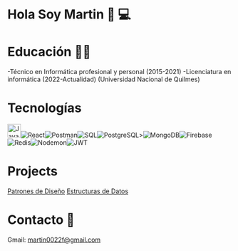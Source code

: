 # Hola Soy Martin 👋 💻

# Educación 👨‍🏫
-Técnico en Informática profesional y personal (2015-2021)
-Licenciatura en informática (2022-Actualidad)
(Universidad Nacional de Quilmes)

# Tecnologías
<img src="https://cdn.jsdelivr.net/gh/devicons/devicon/icons/javascript/javascript-original.svg" alt="JavaScript" width="30"/><img src="https://cdn.simpleicons.org/react?viewbox=auto&size=30" alt="React" /><img src="https://cdn.simpleicons.org/postman?viewbox=auto&size=30" alt="Postman" /><img src="https://cdn.simpleicons.org/sqlite?viewbox=auto&size=30" alt="SQL" /><img src="https://cdn.simpleicons.org/postgresql?viewbox=auto&size=30" alt="PostgreSQL" />><img src="https://cdn.simpleicons.org/mongodb?viewbox=auto&size=30" alt="MongoDB"/><img src="https://cdn.simpleicons.org/firebase?viewbox=auto&size=30" alt="Firebase"/><img src="https://cdn.simpleicons.org/redis?viewbox=auto&size=30" alt="Redis"/><img src="https://cdn.simpleicons.org/nodemon?viewbox=auto&size=30" alt="Nodemon"/><img src="https://cdn.simpleicons.org/jsonwebtokens?viewbox=auto&size=30" alt="JWT"/>







# Projects
[Patrones de Diseño](https://github.com/martinlovotti/TP-PatronesEnJava)
[Estructuras de Datos](https://github.com/martinlovotti/EstrD2025s2)

# Contacto 📧
Gmail: martin0022f@gmail.com


